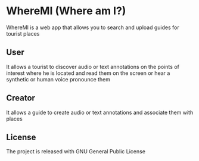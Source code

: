 # WhereMI (Where am I?)
WhereMI is a web app that allows you to search and upload guides for tourist places

## User
It allows a tourist to discover audio or text annotations on the points of interest where he is located and read them on the screen or hear a synthetic or human voice pronounce them

## Creator
It allows a guide to create audio or text annotations and associate them with places

## License
The project is released with GNU General Public License
